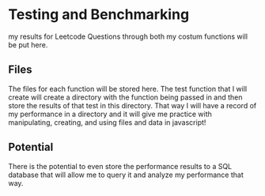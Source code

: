 # Testing and Benchmarking 
my results for Leetcode Questions through both my costum functions will be put here.
## Files
The files for each function will be stored here. The test function that I will create will create a directory with the function being passed in and then store the results of that test in this directory. That way I will have a record of my performance in a directory and it will give me practice with manipulating, creating, and using files and data in javascript! 
## Potential
There is the potential to even store the performance results to a SQL database that will allow me to query it and analyze my performance that way.


